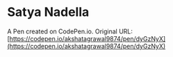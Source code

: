# Satya Nadella

A Pen created on CodePen.io.
Original URL: [https://codepen.io/akshatagrawal9874/pen/dyGzNyX](https://codepen.io/akshatagrawal9874/pen/dyGzNyX)
